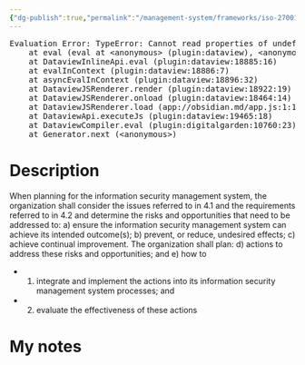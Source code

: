 ```yaml
---
{"dg-publish":true,"permalink":"/management-system/frameworks/iso-27001-2022/iso-27001-2022-6-1-1/","tags":["requirement"],"noteIcon":"1"}
---
```



<pre class="dataview dataview-error">Evaluation Error: TypeError: Cannot read properties of undefined (reading 'file')
    at eval (eval at &lt;anonymous&gt; (plugin:dataview), &lt;anonymous&gt;:3:24)
    at DataviewInlineApi.eval (plugin:dataview:18885:16)
    at evalInContext (plugin:dataview:18886:7)
    at asyncEvalInContext (plugin:dataview:18896:32)
    at DataviewJSRenderer.render (plugin:dataview:18922:19)
    at DataviewJSRenderer.onload (plugin:dataview:18464:14)
    at DataviewJSRenderer.load (app://obsidian.md/app.js:1:1214378)
    at DataviewApi.executeJs (plugin:dataview:19465:18)
    at DataviewCompiler.eval (plugin:digitalgarden:10760:23)
    at Generator.next (&lt;anonymous&gt;)</pre>

# Description

When planning for the information security management system, the organization shall consider the issues referred to in 4.1 and the requirements referred to in 4.2 and determine the risks and opportunities that need to be addressed to: 
a) ensure the information security management system can achieve its intended outcome(s); 
b) prevent, or reduce, undesired effects; 
c) achieve continual improvement. The organization shall plan: 
d) actions to address these risks and opportunities; and 
e) how to 
- 1) integrate and implement the actions into its information security management system processes; and 
- 2) evaluate the effectiveness of these actions

# My notes
